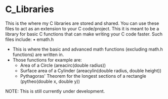 # C_Libraries

This is the where my C libraries are stored and shared. You can use these files to act as an extension to your C code/project. This it is meant to be a library for basic C functions that can make writing your C code faster.
Such files include:
 • emath.h
   - This is where the basic and advanced math functions (excluding math.h functions) are written in.
   - Those functions for example are:
     - Area of a Circle (areacirc(double radius))
     - Surface area of a Cylinder (areacylin(double radius, double height))
     - Pythagoras' Theorem for the longest sections of a rectangle (pytheo(double x, double y))

NOTE: This is still currently under development.
